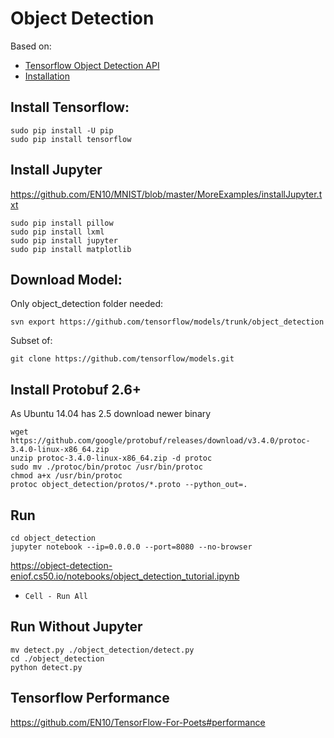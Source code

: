 # Object Detection

Based on: 
* [Tensorflow Object Detection API](https://github.com/tensorflow/models/tree/master/object_detection)
* [Installation](https://github.com/tensorflow/models/blob/master/object_detection/g3doc/installation.md)

## Install Tensorflow:

    sudo pip install -U pip  
    sudo pip install tensorflow 
    
## Install Jupyter
https://github.com/EN10/MNIST/blob/master/MoreExamples/installJupyter.txt

    sudo pip install pillow
    sudo pip install lxml
    sudo pip install jupyter
    sudo pip install matplotlib
    
## Download Model:
Only object_detection folder needed:

    svn export https://github.com/tensorflow/models/trunk/object_detection

Subset of:

    git clone https://github.com/tensorflow/models.git
    
## Install Protobuf 2.6+
As Ubuntu 14.04 has 2.5 download newer binary

    wget https://github.com/google/protobuf/releases/download/v3.4.0/protoc-3.4.0-linux-x86_64.zip
    unzip protoc-3.4.0-linux-x86_64.zip -d protoc
    sudo mv ./protoc/bin/protoc /usr/bin/protoc
    chmod a+x /usr/bin/protoc
    protoc object_detection/protos/*.proto --python_out=.

## Run
    cd object_detection
    jupyter notebook --ip=0.0.0.0 --port=8080 --no-browser
https://object-detection-eniof.cs50.io/notebooks/object_detection_tutorial.ipynb
* `Cell - Run All`

## Run Without Jupyter
    
    mv detect.py ./object_detection/detect.py
    cd ./object_detection
    python detect.py
    
## Tensorflow Performance

https://github.com/EN10/TensorFlow-For-Poets#performance